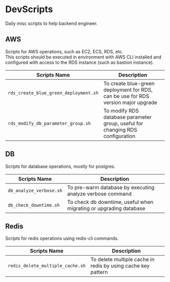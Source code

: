 # DevScripts

Daily misc scripts to help backend engineer.

## AWS

Scripts for AWS operations, such as EC2, ECS, RDS, etc. \
This scripts should be executed in environment with AWS CLI installed and configured with access to the RDS instance (such as bastion instance).

| Scripts Name                          | Description                                                                       |
|---------------------------------------|-----------------------------------------------------------------------------------|
| `rds_create_blue_green_deployment.sh` | To create blue-green deployment for RDS, can be use for RDS version major upgrade |
| `rds_modify_db_parameter_group.sh`    | To modify RDS database parameter group, useful for changing RDS configuration     |

## DB

Scripts for database operations, mostly for postgres.

| Scripts Name            | Description                                                       |
|-------------------------|-------------------------------------------------------------------|
| `db_analyze_verbose.sh` | To pre-warm database by executing analyze verbose command         |
| `db_check_downtime.sh`  | To check db downtime, useful when migrating or upgrading database |

## Redis

Scripts for redis operations using redis-cli commands.

| Scripts Name                     | Description                                                  |
|----------------------------------|--------------------------------------------------------------|
| `redis_delete_multiple_cache.sh` | To delete multiple cache in redis by using cache key pattern |
